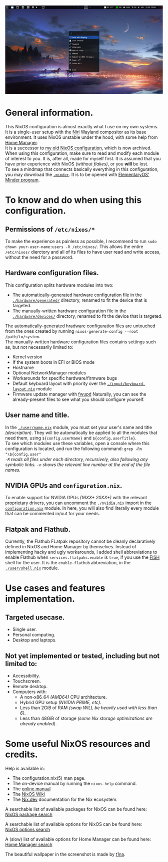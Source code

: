 ![Screenshot of the desktop on my HP 250 G6](https://github.com/Atemo-C/NixOS-configuration/blob/main/Desktop.webp)

# General information.
This NixOS configuration is almost exactly what I use on my own systems. \
It is a single-user setup with the [Niri](https://github.com/YaLTeR/niri) Wayland compositor as its base environment. It uses NixOS unstable under the hood, with some help from [Home Manager](https://github.com/nix-community/home-manager). \
It is a successor to [my old NixOS configuration](https://github.com/Atemo-C/OLD-NixOS-Configuration), which is now archived. \
When using this configuration, make sure to read and modify each module of interest to you. It is, after all, made for myself first. It is assumed that you have prior experience with NixOS *(without flakes)*, or you **will** be lost. \
To see a mindmap that connects basically everything in this configuration, you may download the [`.minder`](https://github.com/Atemo-C/NixOS-configuration/blob/main/Configuration.minder). It is to be opened with [ElementaryOS' Minder program](https://github.com/phase1geo/Minder).

# To know and do when using this configuration.
## Permissions of `/etc/nixos/*`
To make the experience as painless as possible, I recommend to run `sudo chown your-user-name:users -R /etc/nixos/`. This allows the entire `/etc/nixos/` dierctory and all of its files to have user read and write access, without the need for a password.

## Hardware configuration files.
This configuration splits hardware modules into two:
- The automatically-generated hardware configuration file in the [`./hardware/generated/`](https://github.com/Atemo-C/NixOS-configuration/blob/main/hardware/generated/) directory, renamed to fit the device that is targeted.
- The manually-written hardware configuration file in the [`./hardware/devices/`](https://github.com/Atemo-C/NixOS-configuration/blob/main/hardware/devices/) directory, renamed to fit the device that is targeted.

The automatically-generated hradware configuration files are untouched from the ones created by running `nixos-generate-config --root /path/to/system`. \
The manually-written hardware configuration files contains settings such as, but not necessarily limited to:
- Kernel version
- If the system boots in EFI or BIOS mode
- Hostname
- Optional NetworkManager modules
- Workarounds for specific hardware/firmware bugs
- Default keyboard layout with priority over the [`./input/keyboard-layout.nix`](https://github.com/Atemo-C/NixOS-configuration/blob/main/input/keyboard-layout.nix) module
- Firmware update manager with [fwupd](https://fwupd.org/)
Naturally, you can see the already-present files to see what you should configure yourself.

## User name and title.
In the [`./user/name.nix`](https://github.com/Atemo-C/NixOS-configuration/blob/main/user/name.nix) module, you must set your user's name and title *(description)*. They will be automatically be applied to all the modules that need them, using `${config.userName}` and `${config.userTitle}`. \
To see which modules use these variables, open a console where this configuration is located, and run the following command: `grep -Rn "\${config.user"` \
*`-R` reads all files under each directory, recursively, also following any symbolic links.*
*`-n` shows the relevant line number at the end of the file names.*

## NVIDIA GPUs and `configuration.nix`.
To enable support for NVIDIA GPUs *(16XX+ 20XX+)* with the relevant proprietary drivers, you can uncomment the `./nvidia.nix` import in the [`configuration.nix`](https://github.com/Atemo-C/NixOS-configuration/blob/main/configuration.nix) module. In here, you will also find literally every module that can be commented in/out for your needs.

## Flatpak and Flathub.
Currently, the Flathub FLatpak repository cannot be cleanly declaratively defined in NixOS and Home Manager by themselves. Instead of implementing hacky and ugly workarounds, I added shell abbreviations to enable Flathub when `services.flatpaks.enable` is `true`, if you use the [FISH](https://fishshell.com/) shell for the user. It is the `enable-flathub` abbreviation, in the [`./user/shell.nix`](https://github.com/Atemo-C/NixOs-configuration/blob/main/user/shell.nix) module.

# Use cases and features implementation.
## Targeted usecase.
- Single user.
- Personal computing.
- Desktop and laptops.

## Not yet implemented or tested, including but not limited to:
- Accessibility.
- Touchscreen.
- Remote desktop.
- Computers with:
	- A non-x86_64 *(AMD64)* CPU architecture.
	- Hybrid GPU setup *(NVIDIA PRIME, etc)*.
	- Less than 2GiB of RAM *(swap WILL be heavily used with less than 6)*.
	- Less than 48GiB of storage *(some Nix storage optimizations are already enabled)*.

# Some useful NixOS resources and credits.
Help is available in:
- The configuration.nix(5) man page.
- The on-device manual by running the `nixos-help` command.
- The [online manual](https://nixos.org/manual/nixos/stable/index.html)
- The [NixOS Wiki](https://wiki.nixos.org)
- The [Nix.dev](https://nix.dev/) documentation for the Nix ecosystem.

A searchable list of available packages for NixOS can be found here: \
[NixOS package search](https://search.nixos.org/packages)

A searchable list of available options for NixOS can be found here: \
[NixOS options search](https://search.nixos.org/options)

A (slow) list of available options for Home Manager can be found here: \
[Home Manager search](https://nix-community.github.io/home-manager/options.xhtml)

The beautiful wallpaper in the screenshot is made by [t1na](https://www.deviantart.com/t1na).